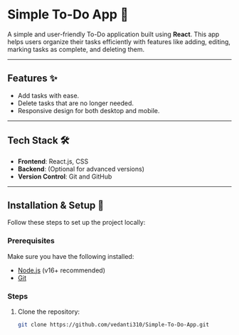 # Simple To-Do App 📝

A simple and user-friendly To-Do application built using **React**. This app helps users organize their tasks efficiently with features like adding, editing, marking tasks as complete, and deleting them.

---

## Features ✨
- Add tasks with ease.
- Delete tasks that are no longer needed.
- Responsive design for both desktop and mobile.

---

## Tech Stack 🛠️
- **Frontend**: React.js, CSS
- **Backend**: (Optional for advanced versions)
- **Version Control**: Git and GitHub

---

## Installation & Setup 🚀

Follow these steps to set up the project locally:

### Prerequisites
Make sure you have the following installed:
- [Node.js](https://nodejs.org/) (v16+ recommended)
- [Git](https://git-scm.com/)

### Steps
1. Clone the repository:
   ```bash
   git clone https://github.com/vedanti310/Simple-To-Do-App.git
